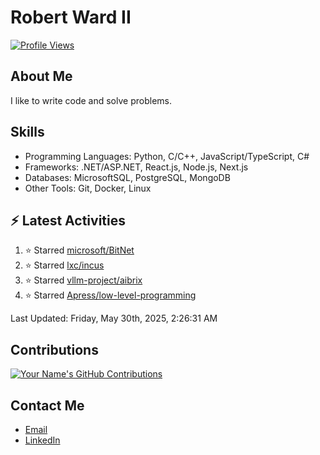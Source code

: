 
# Robert Ward II

[![Profile Views](https://komarev.com/ghpvc/?username=Robert-W-Ward)](https://github.com/Robert-W-Ward)

## About Me
I like to write code and solve problems.

## Skills
- Programming Languages: Python, C/C++, JavaScript/TypeScript, C#
- Frameworks: .NET/ASP.NET, React.js, Node.js, Next.js
- Databases: MicrosoftSQL, PostgreSQL, MongoDB
- Other Tools: Git, Docker, Linux

## :zap: Latest Activities
<!--RECENT_ACTIVITY:start-->
1. ⭐ Starred [microsoft/BitNet](https://github.com/microsoft/BitNet)
2. ⭐ Starred [lxc/incus](https://github.com/lxc/incus)
3. ⭐ Starred [vllm-project/aibrix](https://github.com/vllm-project/aibrix)
4. ⭐ Starred [Apress/low-level-programming](https://github.com/Apress/low-level-programming)
<!--RECENT_ACTIVITY:end-->

<!--RECENT_ACTIVITY:last_update-->
Last Updated: Friday, May 30th, 2025, 2:26:31 AM
<!--RECENT_ACTIVITY:last_update_end-->

<!--END_SECTIN:activity-->
## Contributions
[![Your Name's GitHub Contributions](https://github-readme-streak-stats.herokuapp.com/?user=Robert-W-Ward&theme=radical)](https://github.com/your-username)

## Contact Me
- [Email](mailto:robertwesleyward2019@gmail.com)
- [LinkedIn](https://linkedin.com/in/https://www.linkedin.com/in/robert-ward-ii/)
